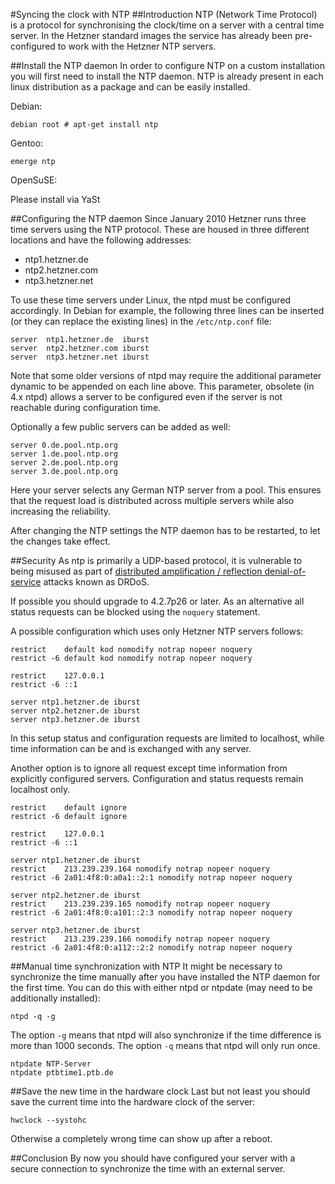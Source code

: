 #Syncing the clock with NTP
##Introduction
NTP (Network Time Protocol) is a protocol for synchronising the clock/time on a server with a central time server. In the Hetzner standard images the service has already been pre-configured to work with the Hetzner NTP servers.

##Install the NTP daemon
In order to configure NTP on a custom installation you will first need to install the NTP daemon. NTP is already present in each linux distribution as a package and can be easily installed.

Debian:

`debian root # apt-get install ntp`

Gentoo:

`emerge ntp`

OpenSuSE:

Please install via YaSt

##Configuring the NTP daemon
Since January 2010 Hetzner runs three time servers using the NTP protocol. These are housed in three different locations and have the following addresses:

* ntp1.hetzner.de
* ntp2.hetzner.com
* ntp3.hetzner.net

To use these time servers under Linux, the ntpd must be configured accordingly. In Debian for example, the following three lines can be inserted (or they can replace the existing lines) in the `/etc/ntp.conf` file:

```
server  ntp1.hetzner.de  iburst
server  ntp2.hetzner.com iburst
server  ntp3.hetzner.net iburst
```

Note that some older versions of ntpd may require the additional parameter dynamic to be appended on each line above. This parameter, obsolete (in 4.x ntpd) allows a server to be configured even if the server is not reachable during configuration time.

Optionally a few public servers can be added as well:

```
server 0.de.pool.ntp.org
server 1.de.pool.ntp.org
server 2.de.pool.ntp.org
server 3.de.pool.ntp.org
```
Here your server selects any German NTP server from a pool. This ensures that the request load is distributed across multiple servers while also increasing the reliability.

After changing the NTP settings the NTP daemon has to be restarted, to let the changes take effect.

##Security
As ntp is primarily a UDP-based protocol, it is vulnerable to being misused as part of [distributed amplification / reflection denial-of-service](http://thehackernews.com/2014/01/Network-Time-Protocol-Reflection-DDoS-Attack-Tool.html) attacks known as DRDoS.

If possible you should upgrade to 4.2.7p26 or later. As an alternative all status requests can be blocked using the `noquery` statement.

A possible configuration which uses only Hetzner NTP servers follows:

```
restrict    default kod nomodify notrap nopeer noquery
restrict -6 default kod nomodify notrap nopeer noquery

restrict    127.0.0.1
restrict -6 ::1

server ntp1.hetzner.de iburst
server ntp2.hetzner.de iburst
server ntp3.hetzner.de iburst
```
In this setup status and configuration requests are limited to localhost, while time information can be and is exchanged with any server.

Another option is to ignore all request except time information from explicitly configured servers. Configuration and status requests remain localhost only.

```
restrict    default ignore
restrict -6 default ignore

restrict    127.0.0.1
restrict -6 ::1

server ntp1.hetzner.de iburst
restrict    213.239.239.164 nomodify notrap nopeer noquery
restrict -6 2a01:4f8:0:a0a1::2:1 nomodify notrap nopeer noquery

server ntp2.hetzner.de iburst
restrict    213.239.239.165 nomodify notrap nopeer noquery
restrict -6 2a01:4f8:0:a101::2:3 nomodify notrap nopeer noquery

server ntp3.hetzner.de iburst
restrict    213.239.239.166 nomodify notrap nopeer noquery
restrict -6 2a01:4f8:0:a112::2:2 nomodify notrap nopeer noquery
```
##Manual time synchronization with NTP
It might be necessary to synchronize the time manually after you have installed the NTP daemon for the first time. You can do this with either ntpd or ntpdate (may need to be additionally installed):

`ntpd -q -g`

The option `-g` means that ntpd will also synchronize if the time difference is more than 1000 seconds. The option `-q` means that ntpd will only run once.

```
ntpdate NTP-Server
ntpdate ptbtime1.ptb.de
```
##Save the new time in the hardware clock
Last but not least you should save the current time into the hardware clock of the server:

`hwclock --systohc`

Otherwise a completely wrong time can show up after a reboot.

##Conclusion
By now you should have configured your server with a secure connection to synchronize the time with an external server.
